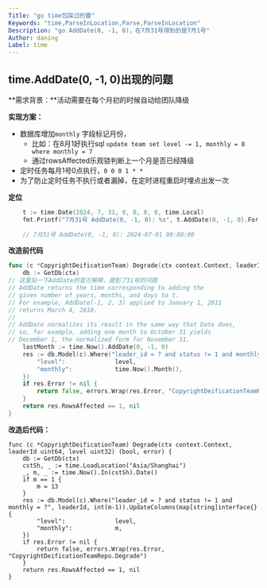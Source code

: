 ```yaml
---
Title: "go time包踩过的雷"
Keywords: "time,ParseInLocation,Parse,ParseInLocation"
Description: "go AddDate(0, -1, 0)，在7月31号得到的是7月1号"
Author: daning
Label: time
---
```


## time.AddDate(0, -1, 0)出现的问题

**需求背景：**活动需要在每个月初的时候自动给团队降级

**实现方案：**

- 数据库增加`monthly` 字段标记月份，
  - 比如：在8月1好执行sql `update team set level -= 1, monthly = 8 where monthly = 7`
  - 通过rowsAffected乐观锁判断上一个月是否已经降级
- 定时任务每月1号0点执行，`0 0 0 1 * *`
- 为了防止定时任务不执行或者漏掉，在定时进程重启时埋点出发一次

**定位**

```go
	t := time.Date(2024, 7, 31, 0, 0, 0, 0, time.Local)
	fmt.Printf("7月31号 AddDate(0, -1, 0): %s", t.AddDate(0, -1, 0).Format(time.DateTime))
	
	// 7月31号 AddDate(0, -1, 0): 2024-07-01 00:00:00
```

**改造前代码**

```go
func (c *CopyrightDeificationTeam) Degrade(ctx context.Context, leaderId uint64, level uint32) (bool, error) {
	db := GetDb(ctx)
// 这里贴一下AddDate的官方解释，提到了31号的问题
// AddDate returns the time corresponding to adding the
// given number of years, months, and days to t.
// For example, AddDate(-1, 2, 3) applied to January 1, 2011
// returns March 4, 2010.
//
// AddDate normalizes its result in the same way that Date does,
// so, for example, adding one month to October 31 yields
// December 1, the normalized form for November 31.
	lastMonth := time.Now().AddDate(0, -1, 0)
	res := db.Model(c).Where("leader_id = ? and status != 1 and monthly = ?", leaderId, lastMonth.Month()).UpdateColumns(map[string]interface{}{
		"level":              level,
		"monthly":            time.Now().Month(),
	})
	if res.Error != nil {
		return false, errors.Wrap(res.Error, "CopyrightDeificationTeamRepo.Degrade")
	}
	return res.RowsAffected == 1, nil
}
```

**改造后代码：**

```golang
func (c *CopyrightDeificationTeam) Degrade(ctx context.Context, leaderId uint64, level uint32) (bool, error) {
	db := GetDb(ctx)
	cstSh, _ := time.LoadLocation("Asia/Shanghai")
	_, m, _ := time.Now().In(cstSh).Date()
	if m == 1 {
		m = 13
	}
	res := db.Model(c).Where("leader_id = ? and status != 1 and monthly = ?", leaderId, int(m-1)).UpdateColumns(map[string]interface{}{
		"level":              level,
		"monthly":            m,
	})
	if res.Error != nil {
		return false, errors.Wrap(res.Error, "CopyrightDeificationTeamRepo.Degrade")
	}
	return res.RowsAffected == 1, nil
}
```
